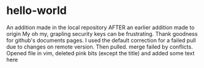 # hello-world
An addition made in the local repository AFTER an earlier addition made to origin
My oh my, grapling security keys can be frustrating. Thank goodness for github's documents pages.
I used the default correction for a failed pull due to changes on remote version. Then pulled. merge failed by conflicts. Opened file in vim, deleted pink bits (except the title) and added some text here
